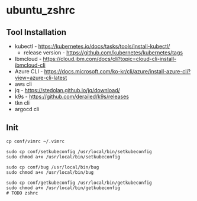 # ubuntu_zshrc

## Tool Installation
* kubectl - https://kubernetes.io/docs/tasks/tools/install-kubectl/
  * release version - https://github.com/kubernetes/kubernetes/tags
* Ibmcloud - https://cloud.ibm.com/docs/cli?topic=cloud-cli-install-ibmcloud-cli
* Azure CLI - https://docs.microsoft.com/ko-kr/cli/azure/install-azure-cli?view=azure-cli-latest
* aws cli
* jq - https://stedolan.github.io/jq/download/
* k9s - https://github.com/derailed/k9s/releases
* tkn cli
* argocd cli

## Init
```
cp conf/vimrc ~/.vimrc

sudo cp conf/setkubeconfig /usr/local/bin/setkubeconfig
sudo chmod a+x /usr/local/bin/setkubeconfig

sudo cp conf/bug /usr/local/bin/bug
sudo chmod a+x /usr/local/bin/bug

sudo cp conf/getkubeconfig /usr/local/bin/getkubeconfig
sudo chmod a+x /usr/local/bin/getkubeconfig 
# TODO zshrc 
```

